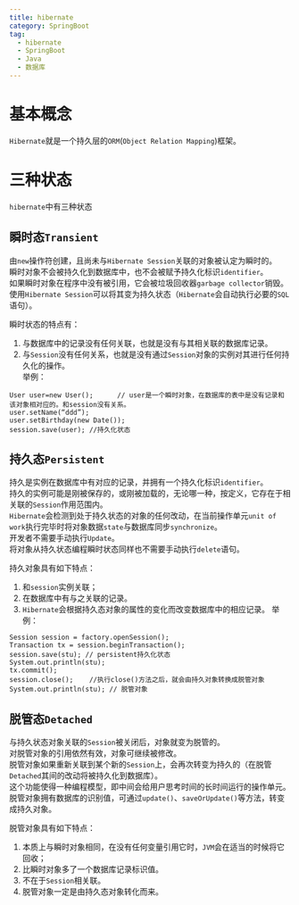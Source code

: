 ```yaml
---
title: hibernate
category: SpringBoot
tag:
  - hibernate
  - SpringBoot
  - Java
  - 数据库
---
```


# 基本概念
`Hibernate`就是一个持久层的`ORM`(`Object Relation Mapping`)框架。

# 三种状态
`hibernate`中有三种状态

## 瞬时态`Transient`
由`new`操作符创建，且尚未与`Hibernate Session`关联的对象被认定为瞬时的。\
瞬时对象不会被持久化到数据库中，也不会被赋予持久化标识`identifier`。\
如果瞬时对象在程序中没有被引用，它会被垃圾回收器`garbage collector`销毁。\
使用`Hibernate Session`可以将其变为持久状态（`Hibernate`会自动执行必要的`SQL`语句）。

瞬时状态的特点有：
1. 与数据库中的记录没有任何关联，也就是没有与其相关联的数据库记录。
2. 与`Session`没有任何关系，也就是没有通过`Session`对象的实例对其进行任何持久化的操作。\
举例：
```
User user=new User();      // user是一个瞬时对象，在数据库的表中是没有记录和该对象相对应的。和session没有关系。
user.setName(“ddd”);
user.setBirthday(new Date());
session.save(user); //持久化状态
```

## 持久态`Persistent`
持久是实例在数据库中有对应的记录，并拥有一个持久化标识`identifier`。\
持久的实例可能是刚被保存的，或刚被加载的，无论哪一种，按定义，它存在于相关联的`Session`作用范围内。\
`Hibernate`会检测到处于持久状态的对象的任何改动，在当前操作单元`unit of work`执行完毕时将对象数据`state`与数据库同步`synchronize`。\
开发者不需要手动执行`Update`。\
将对象从持久状态编程瞬时状态同样也不需要手动执行`delete`语句。

持久对象具有如下特点：
1. 和`session`实例关联；
2. 在数据库中有与之关联的记录。
3. `Hibernate`会根据持久态对象的属性的变化而改变数据库中的相应记录。
举例：
```
Session session = factory.openSession();    
Transaction tx = session.beginTransaction();
session.save(stu); // persistent持久化状态    
System.out.println(stu);
tx.commit();    
session.close();    //执行close()方法之后，就会由持久对象转换成脱管对象
System.out.println(stu); // 脱管对象
```
## 脱管态`Detached`
与持久状态对象关联的`Session`被关闭后，对象就变为脱管的。\
对脱管对象的引用依然有效，对象可继续被修改。\
脱管对象如果重新关联到某个新的`Session`上，会再次转变为持久的（在脱管`Detached`其间的改动将被持久化到数据库）。\
这个功能使得一种编程模型，即中间会给用户思考时间的长时间运行的操作单元。\
脱管对象拥有数据库的识别值，可通过`update()`、`saveOrUpdate()`等方法，转变成持久对象。

脱管对象具有如下特点：
1. 本质上与瞬时对象相同，在没有任何变量引用它时，`JVM`会在适当的时候将它回收；
2. 比瞬时对象多了一个数据库记录标识值。
3. 不在于`Session`相关联。
4. 脱管对象一定是由持久态对象转化而来。
  

